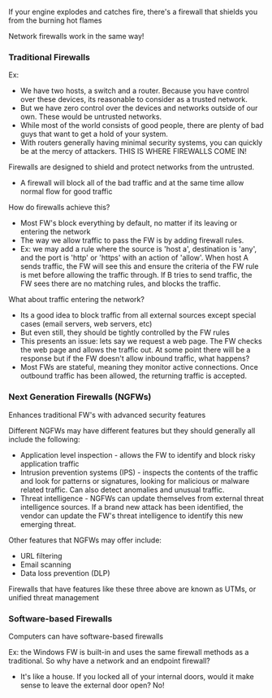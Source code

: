 
If your engine explodes and catches fire, there's a firewall that shields you from the burning hot flames

Network firewalls work in the same way!

### Traditional Firewalls

Ex:
- We have two hosts, a switch and a router. Because you have control over these devices, its reasonable to consider as a trusted network. 
- But we have zero control over the devices and networks outside of our own. These would be untrusted networks. 
- While most of the world consists of good people, there are plenty of bad guys that want to get a hold of your system.
- With routers generally having minimal security systems, you can quickly be at the mercy of attackers. THIS IS WHERE FIREWALLS COME IN!

Firewalls are designed to shield and protect networks from the untrusted. 
- A firewall will block all of the bad traffic and at the same time allow normal flow for good traffic

How do firewalls achieve this?
- Most FW's block everything by default, no matter if its leaving or entering the network
- The way we allow traffic to pass the FW is by adding firewall rules. 
- Ex: we may add a rule where the source is 'host a', destination is 'any', and the port is 'http' or 'https' with an action of 'allow'. When host A sends traffic, the FW will see this and ensure the criteria of the FW rule is met before allowing the traffic through. If B tries to send traffic, the FW sees there are no matching rules, and blocks the traffic. 

What about traffic entering the network?
- Its a good idea to block traffic from all external sources except special cases (email servers, web servers, etc)
- But even still, they should be tightly controlled by the FW rules
- This presents an issue: lets say we request a web page. The FW checks the web page and allows the traffic out. At some point there will be a response but if the FW doesn't allow inbound traffic, what happens?
- Most FWs are stateful, meaning they monitor active connections. Once outbound traffic has been allowed, the returning traffic is accepted. 

### Next Generation Firewalls (NGFWs)

Enhances traditional FW's with advanced security features

Different NGFWs may have different features but they should generally all include the following:
- Application level inspection - allows the FW to identify and block risky application traffic
- Intrusion prevention systems (IPS) - inspects the contents of the traffic and look for patterns or signatures, looking for malicious or malware related traffic. Can also detect anomalies and unusual traffic.
- Threat intelligence - NGFWs can update themselves from external threat intelligence sources. If a brand new attack has been identified, the vendor can update the FW's threat intelligence to identify this new emerging threat. 

Other features that NGFWs may offer include:
- URL filtering
- Email scanning
- Data loss prevention (DLP)

Firewalls that have features like these three above are known as UTMs, or unified threat management

### Software-based Firewalls

Computers can have software-based firewalls

Ex: the Windows FW is built-in and uses the same firewall methods as a traditional. So why have a network and an endpoint firewall?
- It's like a house. If you locked all of your internal doors, would it make sense to leave the external door open? No!